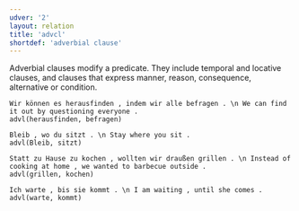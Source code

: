 ```yaml
---
udver: '2'
layout: relation
title: 'advcl'
shortdef: 'adverbial clause'
---
```


Adverbial clauses modify a predicate. They include temporal and locative clauses, and clauses that express manner, reason, consequence, alternative or condition.

~~~ sdparse
Wir können es herausfinden , indem wir alle befragen . \n We can find it out by questioning everyone .
advl(herausfinden, befragen)
~~~

~~~ sdparse
Bleib , wo du sitzt . \n Stay where you sit .
advl(Bleib, sitzt)
~~~

~~~ sdparse
Statt zu Hause zu kochen , wollten wir draußen grillen . \n Instead of cooking at home , we wanted to barbecue outside .
advl(grillen, kochen)
~~~

~~~ sdparse
Ich warte , bis sie kommt . \n I am waiting , until she comes .
advl(warte, kommt)
~~~
<!-- Interlanguage links updated Pá kvě 14 11:08:45 CEST 2021 -->
